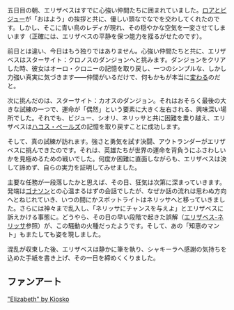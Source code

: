 <!-- title: エリザベス・スミス・ブラッドフレイム -->
<!-- status: 生存 -->

五日目の朝、エリザベスはすでに心強い仲間たちに囲まれていました。[ロアとビジュー](https://www.youtube.com/live/9gL4We5utAk?t=490s)が「おはよう」の挨拶と共に、優しい頭なでなでを交わしてくれたのです。しかし、そこに青い鳥のレディが現れ、その穏やかな空気を一変させてしまいます（正確には、エリザベスの平静を保つ能力を揺るがせたのです）。

前日とは違い、今日はもう独りではありません。心強い仲間たちと共に、エリザベスはスターサイト：クロノスのダンジョンへと挑みます。ダンジョンをクリアした時、彼女はオーロ・クロニーの記憶を取り戻し、一つのシンプルな、しかし力強い真実に気づきます――仲間がいるだけで、何もかもが本当に[変わる](https://www.youtube.com/live/9gL4We5utAk?t=6644s)のだと。

次に挑んだのは、スターサイト：カオスのダンジョン。それはおそらく最後の大きな試練の一つで、運命が「偶然」という要素に大きく左右される、興味深い場所でした。それでも、ビジュー、シオリ、ネリッサと共に困難を乗り越え、エリザベスは[ハコス・ベールズ](https://www.youtube.com/live/9gL4We5utAk?si=1zrJ9s4OAUQLt_pm&t=9740)の記憶を取り戻すことに成功します。

そして、真の試練が訪れます。強さと勇気を試す決闘、アウトランダーがエリザベスに挑んできたのです。それは、英雄たちが世界の運命を背負うにふさわしいかを見極めるための戦いでした。何度か困難に直面しながらも、エリザベスは決して諦めず、自らの実力を証明してみせました。

主要な任務が一段落したかと思えば、その日、狂気は次第に深まっていきます。発端は[ゴナソン](https://www.youtube.com/live/9gL4We5utAk?t=13255s)との心温まるはずの会話でしたが、なぜか話の流れは思わぬ方向へとねじれていき、いつの間にかスポットライトはネリッサへと移っていきました。さらには神々まで乱入し、「ネリッサにチャンスを与えよ」とエリザベスに訴えかける事態に。どうやら、その日の早い段階で起きた誤解（[エリザベス-ネリッサ](#edge:liz-nerissa)参照）が、この騒動の火種だったようです。そして、あの「知恵のマント」もまたしても姿を現しました。

混乱が収束した後、エリザベスは静かに筆を執り、シャキーラへ感謝の気持ちを込めた手紙を書き上げ、その一日を締めくくりました。

## ファンアート

["Elizabeth" by Kiosko](https://x.com/FeverKiosko/status/1918931625913499772)